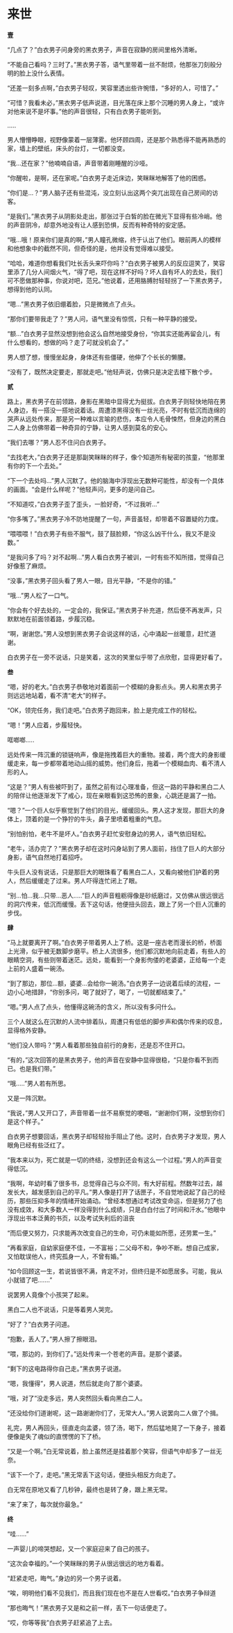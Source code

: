 # 来世

**壹**

“几点了？”白衣男子问身旁的黑衣男子，声音在寂静的房间里格外清晰。

“不能自己看吗？三时了。”黑衣男子答，语气里带着一丝不耐烦，他那张刀刻般分明的脸上没什么表情。

“还差一刻多点啊，”白衣男子轻叹，笑容里透出些许惋惜，“多好的人，可惜了。”

“可惜？我看未必，”黑衣男子低声说道，目光落在床上那个沉睡的男人身上，“或许对他来说不是坏事。”他的声音很轻，只有白衣男子能听到。

.....

男人懵懵睁眼，视野像蒙着一层薄雾。他环顾四周，还是那个熟悉得不能再熟悉的家，墙上的壁纸，床头的台灯，一切都没变。

“我...还在家？”他喃喃自语，声音带着刚睡醒的沙哑。

“你醒啦，是啊，还在家呢。”白衣男子走近床边，笑眯眯地解答了他的困惑。

“你们是...？”男人脑子还有些混沌，没立刻认出这两个突兀出现在自己房间的访客。

“是我们。”黑衣男子从阴影处走出，那张过于白皙的脸在微光下显得有些冷峭。他的声音阴冷，却意外地没有让人感到恐惧，反而有种奇特的安定感。

“哦...哦！原来你们是真的啊，”男人瞳孔微缩，终于认出了他们。眼前两人的模样和他想象中的截然不同，但奇怪的是，他并没有觉得难以接受。

“哈哈，难道你想看我们吐长舌头来吓你吗？”白衣男子被男人的反应逗笑了，笑容里添了几分人间烟火气，“得了吧，现在这样不好吗？坏人自有坏人的去处，我们可不愿做那种事，你说对吧，范兄。”他说着，还用胳膊肘轻轻拐了一下黑衣男子，想得到他的认同。

“嗯...”黑衣男子依旧绷着脸，只是微微点了点头。

“那你们要带我走了？”男人问，语气里没有惊慌，只有一种平静的接受。

“额...”白衣男子显然没想到他会这么自然地接受身份，“你其实还能再留会儿，有什么想看的，想做的吗？走了可就没机会了。”

男人想了想，慢慢坐起身，身体还有些僵硬，他伸了个长长的懒腰。

“没有了，既然决定要走，那就走吧。”他轻声说，仿佛只是决定去楼下散个步。

**贰**

路上，黑衣男子在前领路，身影在黑暗中显得尤为挺拔。白衣男子则轻快地陪在男人身边，有一搭没一搭地说着话。周遭漆黑得没有一丝光亮，不时有低沉而连绵的哭声从远处传来，那是另一种难以言喻的悲伤，本应令人毛骨悚然，但身边的黑白二人身上仿佛带着一种奇异的宁静，让男人感到莫名的安心。

“我们去哪？”男人忍不住问白衣男子。

“去找老大，”白衣男子还是那副笑眯眯的样子，像个知道所有秘密的孩童，“他那里有你的下一个去处。”

“下一个去处吗...”男人沉默了。他的脑海中浮现出无数种可能性，却没有一个具体的画面。“会是什么样呢？”他轻声问，更多的是问自己。

“不知道哎，”白衣男子歪了歪头，一脸好奇，“不过我听...”

“你多嘴了。”黑衣男子冷不防地提醒了一句，声音虽轻，却带着不容置疑的力度。

“喂喂喂！”白衣男子有些不服气，鼓了鼓脸颊，“你这么凶干什么，我又不是没数。”

“是我问多了吗？对不起啊...”男人看白衣男子被训，一时有些不知所措，觉得自己好像惹了麻烦。

“没事，”黑衣男子回头看了男人一眼，目光平静，“不是你的错。”

“哦...”男人松了一口气。

“你会有个好去处的，一定会的，我保证。”黑衣男子补充道，然后便不再发声，只默默地在前面领着路，步履沉稳。

“啊，谢谢您。”男人没想到黑衣男子会说这样的话，心中涌起一丝暖意，赶忙道谢。

白衣男子在一旁不说话，只是笑着，这次的笑里似乎带了点欣慰，显得更好看了。

**叁**

“嗯，好的老大。”白衣男子恭敬地对着面前一个模糊的身影点头。男人和黑衣男子则远远地站着，看不清“老大”的样子。

“OK，领完任务，我们走吧。”白衣男子跑回来，脸上是完成工作的轻松。

“嗯！”男人应着，步履轻快。

哐啷啷.....

远处传来一阵沉重的锁链响声，像是拖拽着巨大的重物。接着，两个庞大的身影缓缓走来，每一步都带着地动山摇的威势。他们身后，拖着一个模糊血肉、看不清人形的人。

“这是？”男人有些被吓到了，虽然之前有过心理准备，但这一路的平静和黑白二人的陪伴让他逐渐发下了戒心，现在亲眼看到这恐怖的景象，心跳还是漏了一拍。

“嗯？”一个巨人似乎察觉到了他们的目光，缓缓回头。男人这才发现，那巨大的身体上，顶着的是一个狰狞的牛头，鼻子里喷着粗重的气息。

“别怕别怕，老牛不是坏人。”白衣男子赶忙安慰身边的男人，语气依旧轻松。

“老牛，活办完了？”黑衣男子却在这时闪身站到了男人面前，挡住了巨人的大部分身影，语气自然地打着招呼。

牛头巨人没有说话，只是那巨大的眼珠看了看黑白二人，又看向被他们护着的男人，然后缓缓走了过来。男人吓得连忙闭上了眼。

“别...怕...我...只带...恶人.....”巨人的声音粗粝得像是砂纸磨过，又仿佛从很远很远的洞穴传来，低沉而缓慢。丢下这句话，他便扭头回去，跟上了另一个巨人沉重的步伐。

**肆**

“马上就要离开了啊。”白衣男子带着男人上了桥。这是一座古老而漫长的桥，桥面上光滑，似乎被无数脚步磨平。桥上人流很多，他们都沉默地向前走着，有些人的眼睛空洞，有些则带着迷茫。远处，能看到一个身影佝偻的老婆婆，正给每一个走上前的人盛着一碗汤。

“到了那边，那位...额，婆婆...会给你一碗汤。”白衣男子一边说着后续的流程，一边小心地措辞，“你别多问，喝了就好了，喝了，一切就都结束了。”

“嗯。”男人点了点头，他懂得这碗汤的含义，所以没有多问什么。

三个人就这么在沉默的人流中排着队，周遭只有低低的脚步声和偶尔传来的叹息，显得格外安静。

“他们没人带吗？”男人看着那些独自前行的身影，还是忍不住开口。

“有的，”这次回答的是黑衣男子，他的声音在安静中显得很稳，“只是你看不到而已。也是我们带。”

“哦.....”男人若有所思。

又是一阵沉默。

“我说，”男人又开口了，声音带着一丝不易察觉的哽咽，“谢谢你们啊，没想到你们是这个样子。”

白衣男子想要回话，黑衣男子却轻轻抬手阻止了他。这时，白衣男子才发现，男人眼角已经有些泛红了。

“我本来以为，死亡就是一切的终结，没想到还会有这么一个过程。”男人的声音变得低沉。

“我啊，年幼时看了很多书，总觉得自己与众不同，有大好前程。然数年过去，越发长大，越发感到自己的平凡。”男人像是打开了话匣子，不自觉地说起了自己的经历，那些压抑多年的情绪开始涌动。“曾经本想通过考试改变命运，但是努力了也没有成效，和大多数人一样没得到什么成绩，只是白白付出了时间和汗水。”他眼中浮现出书本泛黄的书页，以及考试失利后的沮丧

“而后便又努力，只求能再次改变自己的生命，可仍未能如所愿，还劳累一生。”

“再看家庭，自幼家庭便不佳，一不富裕；二父母不和，争吵不断。想自己成家，又怕耽误他人，终究孤身一人，不曾有婚。”

“如今回顾这一生，若说皆很不满，肯定不对，但终归是不如愿居多。可能，我从小就错了吧.......”

说罢男人竟像个小孩哭了起来。

黑白二人也不说话，只是等着男人哭完。

“好了？”白衣男子问道。

“抱歉，丢人了。”男人擦了擦眼泪。

“喂，那边的，到你们了。”远处传来一个苍老的声音。是那个婆婆。

“剩下的这电路得你自己走。”黑衣男子说道。

“嗯，我懂得”，男人说道，然后就走向了那个婆婆。

“哦，对了”没走多远，男人突然回头看向黑白二人。

“还没给你们道谢呢，这一路谢谢你们了，无常大人。”男人说罢向二人做了个揖。

礼完，男人再回头，径直走向孟婆，领了汤，喝下，然后猛地晃了一下身子，接着便像是失了魂似的直愣愣的下了桥。

“又是一个啊。”白无常说着，脸上虽然还是挂着那个笑容，但语气中却多了一丝无奈。

“该下一个了，走吧。”黑无常丢下这句话，便扭头相反方向走了。

白无常在原地又看了几秒钟，最终也是转了身，跟上黑无常。

“来了来了，每次就你最急。”

**终**

“哇......”

一声婴儿的啼哭想起，又一个家庭迎来了自己的孩子。

“这次会幸福的。”一个笑眯眯的男子从很远很远的地方看着。

“赶紧走吧，晦气。”身边的另一个男子说着。

“唉，明明他们看不见我们，而且我们现在也不是在人世看哎。”白衣男子争辩道

“那也晦气！”黑衣男子又是和之前一样，丢下一句话便走了。

“哎，你等等我”白衣男子赶紧追了上去。


